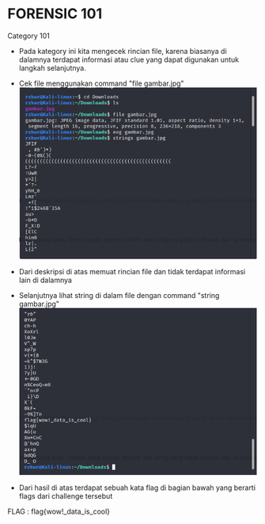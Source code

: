 # FORENSIC 101
Category 101
- Pada kategory ini kita mengecek rincian file, karena biasanya di dalamnya terdapat informasi atau clue yang dapat digunakan untuk langkah selanjutnya.
- Cek file menggunakan command "file gambar.jpg"
![Image Step 1](https://github.com/Rizkian20/rizki/blob/main/Forensic%20101/1.png)

- Dari deskripsi di atas memuat rincian file dan tidak terdapat informasi lain di dalamnya
- Selanjutnya lihat string di dalam file dengan command "string gambar.jpg"
![Image Step 2](https://github.com/Rizkian20/rizki/blob/main/Forensic%20101/2.png)
- Dari hasil di atas terdapat sebuah kata flag di bagian bawah yang berarti flags dari challenge tersebut 

FLAG : flag{wow!_data_is_cool}
